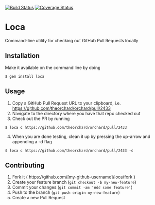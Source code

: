 [![Build Status](https://travis-ci.org/smoll/loca.svg?branch=master)](https://travis-ci.org/smoll/loca) [![Coverage Status](https://coveralls.io/repos/smoll/loca/badge.svg?branch=coveralls)](https://coveralls.io/r/smoll/loca?branch=coveralls)
# Loca

Command-line utility for checking out GitHub Pull Requests locally

## Installation

Make it available on the command line by doing

    $ gem install loca

## Usage

1. Copy a GitHub Pull Request URL to your clipboard, i.e. https://github.com/theorchard/orchard/pull/2433
2. Navigate to the directory where you have that repo checked out
3. Check out the PR by running

 ```
 $ loca c https://github.com/theorchard/orchard/pull/2433
 ```

4. When you are done testing, clean it up by pressing the up-arrow and appending a -d flag

 ```
 $ loca c https://github.com/theorchard/orchard/pull/2433 -d
 ```

## Contributing

1. Fork it ( https://github.com/[my-github-username]/loca/fork )
2. Create your feature branch (`git checkout -b my-new-feature`)
3. Commit your changes (`git commit -am 'Add some feature'`)
4. Push to the branch (`git push origin my-new-feature`)
5. Create a new Pull Request
